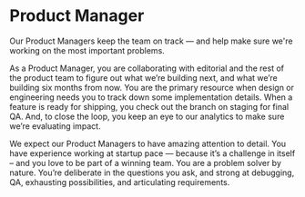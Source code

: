 # Product Manager

Our Product Managers keep the team on track — and help make sure we're working on the most important problems.

As a Product Manager, you are collaborating with editorial and the rest of the product team to figure out what we’re building next, and what we’re building six months from now. You are the primary resource when design or engineering needs you to track down some implementation details. When a feature is ready for shipping, you check out the branch on staging for final QA. And, to close the loop, you keep an eye to our analytics to make sure we’re evaluating impact.

We expect our Product Managers to have amazing attention to detail. You have experience working at startup pace — because it’s a challenge in itself – and you love to be part of a winning team. You are a problem solver by nature. You’re deliberate in the questions you ask, and strong at debugging, QA, exhausting possibilities, and articulating requirements.
